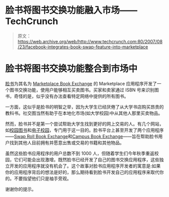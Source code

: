 # 脸书将图书交换功能融入市场——TechCrunch

> 原文：<https://web.archive.org/web/http://www.techcrunch.com:80/2007/08/23/facebook-integrates-book-swap-feature-into-marketplace>

# 脸书将图书交换功能整合到市场中

[脸书](https://web.archive.org/web/20210928164944/http://www.crunchbase.com/company/facebook)为其名为 [Marketplace Book Exchange](https://web.archive.org/web/20210928164944/http://www.facebook.com/marketplace/books) 的 Marketplace 应用程序开发了一个图书交换功能，使用户能够相互买卖图书。买家和卖家通过 ISBN 号来识别图书，奇怪的是，似乎没有办法查看特定网络中提供的所有图书。

一方面，这似乎是脸书的明智之举，因为大学生已经厌倦了从大学书店购买昂贵的教科书。社交图当然有助于在本地化市场(如大学校园)中从其他人那里买卖物品。

然而，脸书并不是第一个尝试帮助大学生找到更好的网上交易的人。有几个网站，如[校园图书](https://web.archive.org/web/20210928164944/http://www.campusbooks.com/)和[电子校园](https://web.archive.org/web/20210928164944/http://www.ecampus.com/)，专门用于这一目的。脸书平台上甚至开发了两个应用程序——[Swap Roll Book Exchange](https://web.archive.org/web/20210928164944/http://bowdoin.facebook.com/apps/application.php?id=2444961522&b&ref=pd)和[Campus Book Exchange](https://web.archive.org/web/20210928164944/http://bowdoin.facebook.com/apps/application.php?id=2216467661&b&ref=pd)——旨在帮助脸书用户找到其他人目前拥有并愿意出售或交易的书籍和其他物品。

虽然这些脸书应用程序的用户总数不到 1000 人，但随着学生们今年秋季重返校园，它们可能会出现激增。既然脸书已经开发了自己的图书交换应用程序，这些独立开发的应用程序就没有机会了。这个故事对脸书应用程序开发者的寓意是:如果你的应用程序背后的想法是好的，那么期待看到脸书开发自己的应用程序来取代你的。不要指望他们只是袖手旁观。

谢谢你的提示。